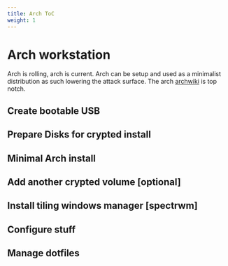 ```yaml
---
title: Arch ToC
weight: 1
---
```

# Arch workstation
Arch is rolling, arch is current. Arch can be setup and used as a minimalist distribution as such lowering the attack surface. The arch [archwiki](https://wiki.archlinux.org/) is top notch.

## Create bootable USB
## Prepare Disks for crypted install
## Minimal Arch install
## Add another crypted volume [optional]
## Install tiling windows manager [spectrwm]
## Configure stuff
## Manage dotfiles

